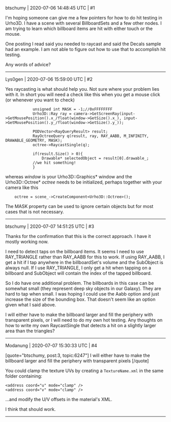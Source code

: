 btschumy | 2020-07-06 14:48:45 UTC | #1

I'm hoping someone can give me a few pointers for how to do hit testing in Urho3D.  I have a scene with several BillboardSets and a few other nodes.  I am trying to learn which billboard items are hit with either touch or the mouse.

One posting I read said you needed to raycast and said the Decals sample had an example.  I am not able to figure out how to use that to accomplish hit testing.

Any words of advice?

-------------------------

Lys0gen | 2020-07-06 15:59:00 UTC | #2

Yes raycasting is what should help you. Not sure where your problem lies with it. In short you will need a check like this when you get a mouse click (or whenever you want to check)

            	unsigned int MASK = -1;//0xFFFFFFFF
            	Urho3D::Ray ray = camera->GetScreenRay(input->GetMousePosition().x_/float(window->GetSize().x_), input->GetMousePosition().y_/float(window->GetSize().y_));

            	PODVector<RayQueryResult> result;
            	RayOctreeQuery q(result, ray, RAY_AABB, M_INFINITY, DRAWABLE_GEOMETRY, MASK);
            	octree->RaycastSingle(q);

            	if(result.Size() > 0){
                	Drawable* selectedObject = result[0].drawable_;
				//we hit something!
				}

whereas *window* is your Urho3D::Graphics* window and the Urho3D::Octree* *octree* needs to be initialized, perhaps together with your camera like this

		octree = scene_->CreateComponent<Urho3D::Octree>();

The MASK property can be used to ignore certain objects but for most cases that is not necessary.

-------------------------

btschumy | 2020-07-07 14:51:25 UTC | #3

Thanks for the confirmation that this is the correct approach.  I have it mostly working now.

I need to detect taps on the billboard items.  It seems I need to use RAY_TRIANGLE rather than RAY_AABB for this to work.  If using RAY_AABB, I get a hit if I tap anywhere in the billboardSet's volume and the SubObject is always null.  If I use RAY_TRIANGLE, I only get a hit when tapping on a billboard and SubObject will contain the index of the tapped billboard.

So I do have one additional problem.  The billboards in this case can be somewhat small (they represent deep sky objects in our Galaxy).  They are hard to tap when small.  I was hoping I could use the Aabb option and just increase the size of the bounding box.  That doesn't seem like an option given what I said above.

I will either have to make the billboard larger and fill the periphery with transparent pixels, or I will need to do my own hot testing.  Any thoughts on how to write my own RaycastSingle that detects a hit on a slightly larger area than the triangles?

-------------------------

Modanung | 2020-07-07 15:30:33 UTC | #4

[quote="btschumy, post:3, topic:6247"]
I will either have to make the billboard larger and fill the periphery with transparent pixels
[/quote]

You could clamp the texture UVs by creating a `TextureName.xml` in the same folder containing:
```
<address coord="u" mode="clamp" />
<address coord="v" mode="clamp" />
```
...and modify the U/V offsets in the material's XML.

I think that should work.

-------------------------

